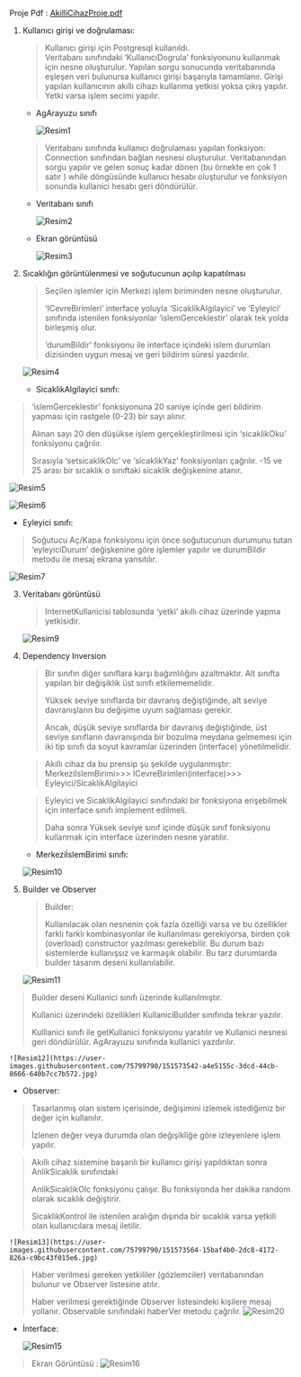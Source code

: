 Proje Pdf : [AkilliCihazProje.pdf](https://github.com/rabiaabdioglu/AkilliCihaz/files/7259387/AkilliCihazProje.pdf)




1. Kullanıcı girişi ve doğrulaması: 
    > Kullanıcı girişi için Postgresql kullanıldı.  
    Veritabanı sınıfındaki ‘KullanıcıDogrula’ fonksiyonunu kullanmak için nesne oluşturulur. 
    Yapılan sorgu sonucunda veritabanında eşleşen veri bulunursa kullanıcı girişi başarıyla tamamlanır. Girişi yapılan kullanıcının akıllı cihazı kullanma yetkisi yoksa çıkış yapılır. Yetki varsa işlem secimi yapılır. 

   - AgArayuzu sınıfı 


      ![Resim1](https://user-images.githubusercontent.com/75799790/151572754-718ea4f5-c6bc-486f-bb15-ea75a446de77.jpg)


    > Veritabanı sınıfında kullanıcı doğrulaması yapılan fonksiyon: 
    > Connection sınıfından bağlan nesnesi oluşturulur. Veritabanından sorgu yapılır ve gelen sonuç kadar dönen (bu örnekte en çok 1 satır ) while döngüsünde kullanıcı hesabı oluşturulur ve fonksiyon sonunda kullanici hesabı geri döndürülür. 

   - Veritabanı sınıfı 


        ![Resim2](https://user-images.githubusercontent.com/75799790/151573163-2e97bf3b-b754-4876-838b-8b1a5da88dae.jpg)

   - Ekran görüntüsü 
 
  
        ![Resim3](https://user-images.githubusercontent.com/75799790/151573178-42b1b38f-f880-4bd9-aec9-9cbed543a4bb.jpg)

 
2. Sıcaklığın görüntülenmesi ve soğutucunun açılıp kapatılması 
 
    > Seçilen işlemler için Merkezi işlem biriminden  nesne oluşturulur.
    > 
    > ‘ICevreBirimleri’ interface yoluyla ‘SicaklikAlgilayici’ ve ‘Eyleyici’ sınıfında istenilen fonksiyonlar  ‘islemGerceklestir’ olarak tek yolda birleşmiş olur.
    > 
    > ‘durumBildir’ fonksiyonu ile interface içindeki islem durumları dizisinden uygun mesaj  ve geri bildirim süresi yazdırılır.

      ![Resim4](https://user-images.githubusercontent.com/75799790/151573238-4556a15b-d0ad-4534-a18a-39b15a9d9527.jpg)
 

 
   - SicaklikAlgilayici sınıfı: 

  > ‘islemGerceklestir’ fonksiyonuna 20 saniye içinde geri bildirim yapması için rastgele (0-23) bir sayı alınır.
  > 
  >  Alınan sayı 20 den düşükse işlem gerçekleştirilmesi için ‘sicaklikOku’ fonksiyonu çağrılır.
  >  
  >  Sırasıyla ‘setsicaklikOlc’ ve ‘sicaklikYaz’ fonksiyonları çağrılır. -15 ve 25 arası bir sıcaklık o sınıftaki sicaklik değişkenine atanır.

![Resim5](https://user-images.githubusercontent.com/75799790/151573275-e17d5db3-a6e3-4964-a0c8-192226296050.jpg)
 
![Resim6](https://user-images.githubusercontent.com/75799790/151573283-13f4fa1e-36e6-4104-b0ec-b5b86f57184e.jpg)


  
 
 
   - Eyleyici sınıfı: 
 
  > Soğutucu Aç/Kapa fonksiyonu için önce soğutucunun durumunu tutan ‘eyleyiciDurum’ değişkenine göre işlemler yapılır ve durumBildir metodu ile  mesaj ekrana yansıtılır.            
                 
   ![Resim7](https://user-images.githubusercontent.com/75799790/151573340-f9b824a2-0d33-45df-ac6b-d165aa0db65d.jpg)
                                            

 
3. Veritabanı görüntüsü 
 
    > InternetKullanicisi tablosunda ‘yetki’ akıllı cihaz üzerinde yapma yetkisidir. 
 
  
    ![Resim9](https://user-images.githubusercontent.com/75799790/151573432-891f2fcf-f566-44c0-91b8-9c5a55adc831.jpg)

 
 
4. Dependency Inversion 
 
 
    > Bir sınıfın diğer sınıflara karşı bağımlılığını azaltmaktır. Alt sınıfta yapılan bir değişiklik üst sınıfı etkilememelidir.
    > 
    > Yüksek seviye sınıflarda bir davranış değiştiğinde, alt seviye davranışların bu değişime uyum sağlaması gerekir.
    > 
    > Ancak, düşük seviye sınıflarda bir davranış değiştiğinde, üst seviye sınıfların davranışında bir bozulma meydana gelmemesi için iki tip sınıfı da  soyut kavramlar üzerinden (interface) yönetilmelidir.
    >   

    > Akıllı cihaz da bu prensip şu şekilde uygulanmıştır: 
    > MerkeziIslemBirimi>>> ICevreBirimleri(interface)>>> Eyleyici/SicaklikAlgilayici 

    > Eyleyici ve SicaklikAlgilayici sınıfındaki bir fonksiyona erişebilmek için interface sınıfı implement edilmeli.
    > 
    >  Daha sonra Yüksek seviye sınıf içinde düşük sınıf fonksiyonu kullanmak için interface üzerinden nesne yaratılır.  

   - MerkeziİslemBirimi sınıfı: 
 
    ![Resim10](https://user-images.githubusercontent.com/75799790/151573442-c8fe29c5-ca2b-4b5e-9cb8-96e8f2add6b8.jpg)

 
 	 
5. Builder ve Observer 
 
    > Builder:
    >  
    > Kullanılacak olan nesnenin çok fazla özelliği varsa ve bu özellikler farklı farklı kombinasyonlar ile kullanılması gerekiyorsa, birden çok (overload) constructor yazılması gerekebilir. Bu durum bazı sistemlerde kullanışsız ve karmaşık olabilir.
    >  Bu tarz durumlarda  builder tasarım deseni kullanılabilir. 

    ![Resim11](https://user-images.githubusercontent.com/75799790/151573521-de6cd3b8-e4ee-45c6-9b52-c514c1c42bb1.jpg)


  > Builder deseni Kullanici sınıfı üzerinde kullanılmıştır. 
  > 
  > Kullanici üzerindeki özellikleri KullaniciBuilder sınıfında tekrar yazılır.  
  > 
  > Kulllanici sınıfı ile getKullanici fonksiyonu yaratılır ve Kullanici nesnesi geri döndürülür. AgArayuzu sınıfında kullanici yazdırılır. 
  > 
  
    ![Resim12](https://user-images.githubusercontent.com/75799790/151573542-a4e5155c-3dcd-44cb-8666-640b7cc7b572.jpg)

 
   - Observer: 

  > Tasarlanmış olan sistem içerisinde, değişimini izlemek istediğimiz bir değer için kullanılır.
  > 
  >  İzlenen değer veya durumda  olan değişikliğe göre izleyenlere işlem yapılır. 

  > Akıllı cihaz sistemine başarılı bir kullanıcı girişi yapıldıktan sonra AnlikSicaklik sınıfındaki 
  > 
  > AnlikSicaklikOlc fonksiyonu çalışır. Bu fonksiyonda her dakika random olarak sıcaklık değiştirir. 
  > 
  > SicaklikKontrol ile istenilen aralığın dışında bir sıcaklık varsa yetkili olan kullanıcılara mesaj iletilir.
  > 
    ![Resim13](https://user-images.githubusercontent.com/75799790/151573564-15baf4b0-2dc8-4172-826a-c9bc43f015e6.jpg)
    
  > Haber verilmesi gereken  yetkililer (gözlemciler) veritabanından bulunur ve Observer listesine atılır.  
  > 
  > Haber verilmesi gerektiğinde Observer listesindeki kişilere mesaj yollanır. Observable sınıfındaki haberVer metodu çağrılır. 
   ![Resim20](https://user-images.githubusercontent.com/75799790/151575068-128c2874-ac37-4cef-96a7-6b7f7e8b7b80.png)


 - İnterface: 

    ![Resim15](https://user-images.githubusercontent.com/75799790/151573624-4355579c-d891-439d-8441-b0f66a544eba.jpg)
 
> Ekran Görüntüsü :
    ![Resim16](https://user-images.githubusercontent.com/75799790/151573630-b1836291-13e3-4849-9aed-7ad43f0fd3aa.jpg)


   

  
 
 
 
